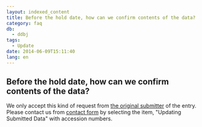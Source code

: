 ```yaml
---
layout: indexed_content
title: Before the hold date, how can we confirm contents of the data?
category: faq
db:
  - ddbj
tags: 
  - Update
date: 2014-06-09T15:11:40
lang: en
---
```


## Before the hold date, how can we confirm contents of the data?

<p>We only accept this kind of request from <a href="/ddbj/services/index.html#terms">the original submitter</a> of the entry. <br>Please contact us from <a href="/contact-e.html#to-ddbj">contact form</a> by selecting the item, "Updating Submitted Data" with accession numbers.</p>
